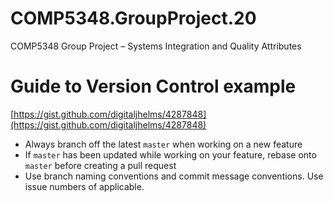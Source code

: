 # COMP5348.GroupProject.20
COMP5348 Group Project – Systems Integration and Quality Attributes 

# Guide to Version Control example
[https://gist.github.com/digitaljhelms/4287848](https://gist.github.com/digitaljhelms/4287848)

- Always branch off the latest `master` when working on a new feature
- If `master` has been updated while working on your feature, rebase onto `master` before creating a pull request
- Use branch naming conventions and commit message conventions. Use issue numbers of applicable.

